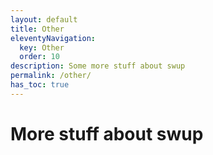 ```yaml
---
layout: default
title: Other
eleventyNavigation:
  key: Other
  order: 10
description: Some more stuff about swup
permalink: /other/
has_toc: true
---
```


# More stuff about swup
